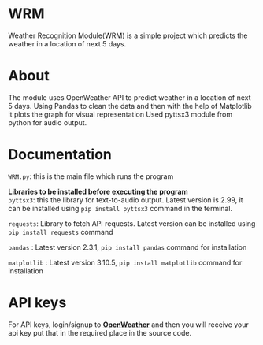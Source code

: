 # WRM
Weather Recognition Module(WRM) is a simple project which predicts the weather in a location of next 5 days.

# About
The module uses OpenWeather API to predict weather in a location of next 5 days.
Using Pandas to clean the data and then with the help of Matplotlib it plots the graph for visual representation
Used pyttsx3 module from python for audio output.

# Documentation  
`WRM.py`: this is the main file which runs the program  

**Libraries to be installed before executing the program**  
`pyttsx3`: this the library for text-to-audio output. Latest version is 2.99, it can be installed using `pip install pyttsx3` command in the terminal.  

`requests`: Library to fetch API requests. Latest version can be installed using `pip install requests` command  

`pandas` : Latest version 2.3.1, `pip install pandas` command for installation  

`matplotlib` : Latest version 3.10.5, `pip install matplotlib` command for installation  

# API keys  
For API keys, login/signup to [**OpenWeather**](https://home.openweathermap.org/users/sign_in) and then you will receive your api key put that in the required place in the source code.
